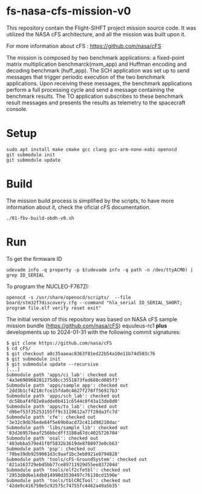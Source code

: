 # fs-nasa-cfs-mission-v0

This repository contain the Flight-SIHFT project mission source code.
It was utilized the NASA cFS architecture, and all the mission was built upon it.

For more information about cFS : <https://github.com/nasa/cFS>

The mission is composed by two benchmark applications: a fixed-point matrix multiplication benchmarck(mxm_app) and Huffman encoding and decoding benchmark (huff_app).
The SCH application was set up to send messages that trigger periodic execution of the two benchmark applications.
Upon receiving these messages, the benchmark applications perform a full processing cycle and send a message containing the benchmark results.
The TO application subscribes to these benchmark result messages and presents the results as telemetry to the spacecraft console.

# Setup
    sudo apt install make cmake gcc clang gcc-arm-none-eabi openocd
    git submodule init
    git submodule update

# Build
The mission build process is simplified by the scripts, to have more information about it, check the oficial cFS documentation.

    ./01-fbv-build-obdh-v0.sh

# Run
To get the firmware ID

    udevadm info -q property -p $(udevadm info -q path -n /dev/ttyACM0) | grep ID_SERIAL

To program the NUCLEO-F767ZI:

    openocd -s /usr/share/openocd/scripts/  --file board/stm32f7discovery.cfg --command "hla_serial ID_SERIAL_SHORT; program file.elf verify reset exit"



The initial version of this repository was based on NASA cFS sample mission bundle (https://github.com/nasa/cFS) equuleus-rc1 **plus** developments up to 2024-01-31 with the following commit signatures:

```
$ git clone https://github.com/nasa/cFS
$ cd cFS/
$ git checkout a0c35aaeac8363f81ed22b54a10e11b74d503c76
$ git submodule init
$ git submodule update --recursive
[...]
Submodule path 'apps/ci_lab': checked out '4a3e698968281275d8cc3551873fed688cd085f3'
Submodule path 'apps/sample_app': checked out '2dd3b1cf4218cfce15fda0c4627f278ff56917b3'
Submodule path 'apps/sch_lab': checked out 'dc58baf4f02e8adde0b411c6544c0f43a13de8d0'
Submodule path 'apps/to_lab': checked out 'd9bef53f35253155ff9c3119612a77f28da3fc7d'
Submodule path 'cfe': checked out '3e32c9db76ede64f5e69b0acd72c411d98210dac'
Submodule path 'libs/sample_lib': checked out '83d26957beaf256bbcdff3188a67dc4025726704'
Submodule path 'osal': checked out '403ebba579e41f0f5832b3619de8788973e0cb63'
Submodule path 'psp': checked out '70be39db9259061d3c9aaf1bc3eb8921e8794828'
Submodule path 'tools/cFS-GroundSystem': checked out '821a163729ebd5bb77ce89711929d55ee837204d'
Submodule path 'tools/elf2cfetbl': checked out '2953d8d6e14db014990d3530497c76138cd1590e'
Submodule path 'tools/tblCRCTool': checked out '42de9c416750e5c92575c74755fc4462a49a5b35'


```

